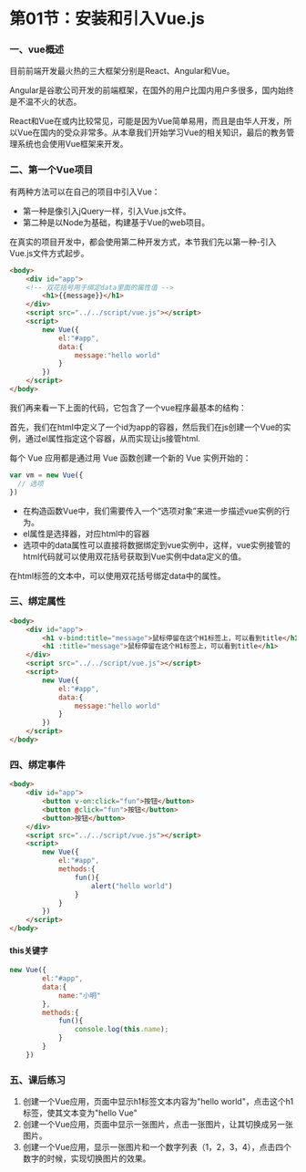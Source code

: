 # 第01节：安装和引入Vue.js

### 一、vue概述

目前前端开发最火热的三大框架分别是React、Angular和Vue。

Angular是谷歌公司开发的前端框架，在国外的用户比国内用户多很多，国内始终是不温不火的状态。

React和Vue在或内比较常见，可能是因为Vue简单易用，而且是由华人开发，所以Vue在国内的受众非常多。从本章我们开始学习Vue的相关知识，最后的教务管理系统也会使用Vue框架来开发。

### 二、第一个Vue项目

有两种方法可以在自己的项目中引入Vue：

* 第一种是像引入jQuery一样，引入Vue.js文件。
* 第二种是以Node为基础，构建基于Vue的web项目。

在真实的项目开发中，都会使用第二种开发方式，本节我们先以第一种-引入Vue.js文件方式起步。

``` html
<body>
    <div id="app">
    <!-- 双花括号用于绑定data里面的属性值 -->
        <h1>{{message}}</h1>
    </div>
    <script src="../../script/vue.js"></script>
    <script>
        new Vue({
            el:"#app",
            data:{
                message:"hello world"
            }
        })
    </script>
</body>
```

我们再来看一下上面的代码，它包含了一个vue程序最基本的结构：

首先，我们在html中定义了一个id为app的容器，然后我们在js创建一个Vue的实例，通过el属性指定这个容器，从而实现让js接管html.

每个 Vue 应用都是通过用 Vue 函数创建一个新的 Vue 实例开始的：

``` js
var vm = new Vue({
  // 选项
})
```

* 在构造函数Vue中，我们需要传入一个“选项对象”来进一步描述vue实例的行为。
* el属性是选择器，对应html中的容器
* 选项中的data属性可以直接将数据绑定到vue实例中，这样，vue实例接管的html代码就可以使用双花括号获取到Vue实例中data定义的值。

在html标签的文本中，可以使用双花括号绑定data中的属性。

### 三、绑定属性

``` html
<body>
    <div id="app">
        <h1 v-bind:title="message">鼠标停留在这个H1标签上，可以看到title</h1>
        <h1 :title="message">鼠标停留在这个H1标签上，可以看到title</h1>
    </div>
    <script src="../../script/vue.js"></script>
    <script>
        new Vue({
            el:"#app",
            data:{
                message:"hello world"
            }
        })
    </script>
</body>
```

### 四、绑定事件

``` html
<body>
    <div id="app">
        <button v-on:click="fun">按钮</button>
        <button @click="fun">按钮</button>
        <button>按钮</button>
    </div>
    <script src="../../script/vue.js"></script>
    <script>
        new Vue({
            el:"#app",
            methods:{
                fun(){
                    alert("hello world")
                }
            }
        })
    </script>
</body>
```

#### this关键字

``` js
new Vue({
        el:"#app",
        data:{
            name:"小明"
        },
        methods:{
            fun(){
                console.log(this.name);
            }
        }
    })
```

### 五、课后练习

1. 创建一个Vue应用，页面中显示h1标签文本内容为"hello world"，点击这个h1标签，使其文本变为"hello Vue"
2. 创建一个Vue应用，页面中显示一张图片，点击一张图片，让其切换成另一张图片。
3. 创建一个Vue应用，显示一张图片和一个数字列表（1，2，3，4），点击四个数字的时候，实现切换图片的效果。









